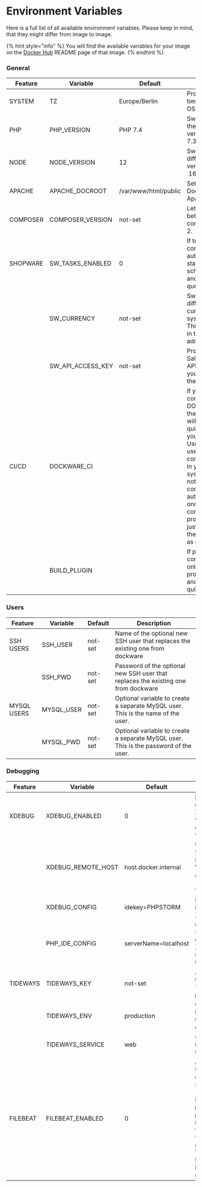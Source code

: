 # Environment Variables

Here is a full list of all available environment variables. Please keep in mind, that they might differ from image to image.

{% hint style="info" %}
You will find the available variables for your image on the [Docker Hub](https://hub.docker.com/u/dockware) README page of that image.
{% endhint %}

### General

| Feature  | Variable             | Default              | Description                                                                                                                                                                                                                                                                                                                           |
| -------- | -------------------- | -------------------- | ------------------------------------------------------------------------------------------------------------------------------------------------------------------------------------------------------------------------------------------------------------------------------------------------------------------------------------- |
| SYSTEM   | TZ                   | Europe/Berlin        | Provide a custom timezone for the OS                                                                                                                                                                                                                                                                                                  |
| PHP      | PHP\_VERSION         | PHP 7.4              | Switch to any of the installed PHP versions: 8.0, 7.4, 7.3, 7.2                                                                                                                                                                                                                                                                       |
| NODE     | NODE\_VERSION        | 12                   | Switch to a different Node version (12 \| 14 \| 16)                                                                                                                                                                                                                                                                                   |
| APACHE   | APACHE\_DOCROOT      | /var/www/html/public | Sets the default DocRoot of Apache                                                                                                                                                                                                                                                                                                    |
| COMPOSER | COMPOSER\_VERSION    | not-set              | Let's you switch between composer 1 and 2.                                                                                                                                                                                                                                                                                            |
| SHOPWARE | SW\_TASKS\_ENABLED   | 0                    | If turned on, the container will automatically start cronjobs for scheduled tasks and message queue processing                                                                                                                                                                                                                        |
|          | SW\_CURRENCY         | not-set              | Switch to a different default currency for the system, like GBP. This will be used in the administration.                                                                                                                                                                                                                             |
|          | SW\_API\_ACCESS\_KEY | not-set              | Provide a custom Sales Channel API Key when you want to use the StoreAPI                                                                                                                                                                                                                                                              |
| CI/CD    | DOCKWARE\_CI         |                      | If you run containers with DOCKWARE\_CI=1 the containers will automatically quit after running your command. Use this if you use dockware as command runner in your CI/CD system. Please note, your containers should automatically exit once a custom command is provided. This is just fa fallback if they do not exit as expected. |
|          | BUILD\_PLUGIN        |                      | If provided, the container will only build the provided plugin and immeditaly quit afterwards.                                                                                                                                                                                                                                        |

### Users

| Feature     | Variable    | Default | Description                                                                          |
| ----------- | ----------- | ------- | ------------------------------------------------------------------------------------ |
| SSH USERS   | SSH\_USER   | not-set | Name of the optional new SSH user that replaces the existing one from dockware       |
|             | SSH\_PWD    | not-set | Password of the optional new SSH user that replaces the existing one from dockware   |
| MYSQL USERS | MYSQL\_USER | not-set | Optional variable to create a separate MySQL user. This is the name of the user.     |
|             | MYSQL\_PWD  | not-set | Optional variable to create a separate MySQL user. This is the password of the user. |

### Debugging

| Feature  | Variable             | Default              | Description                                                                                                                                           |
| -------- | -------------------- | -------------------- | ----------------------------------------------------------------------------------------------------------------------------------------------------- |
| XDEBUG   | XDEBUG\_ENABLED      | 0                    | Enable or disable XDebug with either 1 or 0 as value.                                                                                                 |
|          | XDEBUG\_REMOTE\_HOST | host.docker.internal | Use default value for MAC + Windows, and 172.17.0.1 for Linux                                                                                         |
|          | XDEBUG\_CONFIG       | idekey=PHPSTORM      | IDE Key identifier for XDebug                                                                                                                         |
|          | PHP\_IDE\_CONFIG     | serverName=localhost | used for the serverName export for XDebug usage on CLI                                                                                                |
| TIDEWAYS | TIDEWAYS\_KEY        | not-set              | API Key of the Tideways project                                                                                                                       |
|          | TIDEWAYS\_ENV        | production           | Optional identifier of the environment                                                                                                                |
|          | TIDEWAYS\_SERVICE    | web                  | Optional identifier of the service                                                                                                                    |
| FILEBEAT | FILEBEAT\_ENABLED    | 0                    | Activates the Filebeat daemon service (value 1). For this please provide a manual filebeat.yml for the container. You can do this with bind-mounting. |
